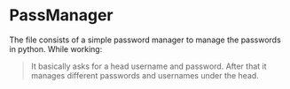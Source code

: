 # PassManager
The file consists of a simple password manager to manage the passwords in python.
While working:
>It basically asks for a head username and password.
>After that it manages different passwords and usernames under the head.
